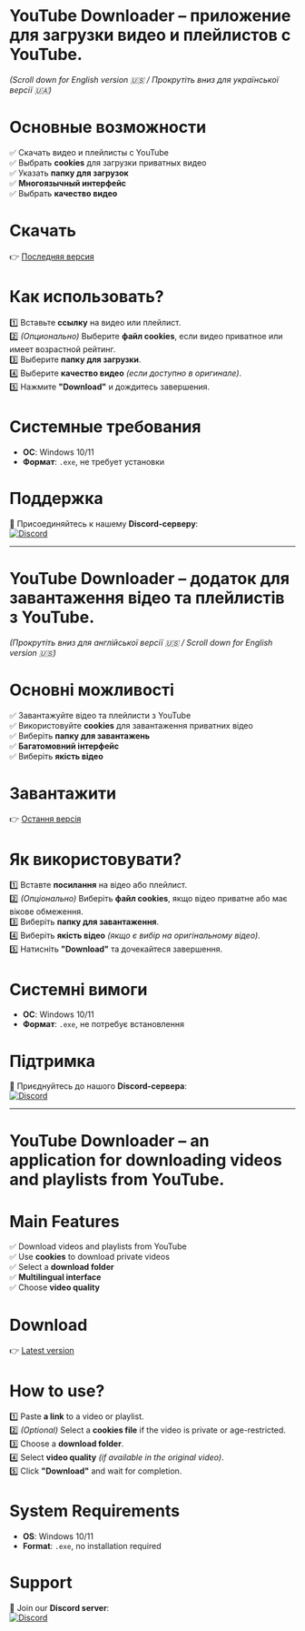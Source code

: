 # YouTube Downloader – приложение для загрузки видео и плейлистов с YouTube.  
*(Scroll down for English version 🇺🇸 / Прокрутіть вниз для української версії 🇺🇦)*  

# Основные возможности  
✅ Скачать видео и плейлисты с YouTube  
✅ Выбрать **cookies** для загрузки приватных видео  
✅ Указать **папку для загрузок**  
✅ **Многоязычный интерфейс**  
✅ Выбрать **качество видео**  

# Скачать  
👉 [Последняя версия](https://github.com/rexered2142/Youtube-Downloader/releases)  

# Как использовать?  
1️⃣ Вставьте **ссылку** на видео или плейлист.  
2️⃣ *(Опционально)* Выберите **файл cookies**, если видео приватное или имеет возрастной рейтинг.  
3️⃣ Выберите **папку для загрузки**.  
4️⃣ Выберите **качество видео** *(если доступно в оригинале)*.  
5️⃣ Нажмите **"Download"** и дождитесь завершения.  

# Системные требования  
- **ОС**: Windows 10/11  
- **Формат**: `.exe`, не требует установки  

# Поддержка  
📌 Присоединяйтесь к нашему **Discord-серверу**:  
[![Discord](https://img.shields.io/badge/Discord-Join%20Us-5865F2?logo=discord&logoColor=white)](https://discord.gg/pEQEY6UdgA)  

---

# YouTube Downloader – додаток для завантаження відео та плейлистів з YouTube.  
*(Прокрутіть вниз для англійської версії 🇺🇸 / Scroll down for English version 🇺🇸)*  

# Основні можливості  
✅ Завантажуйте відео та плейлисти з YouTube  
✅ Використовуйте **cookies** для завантаження приватних відео  
✅ Виберіть **папку для завантажень**  
✅ **Багатомовний інтерфейс**  
✅ Виберіть **якість відео**  

# Завантажити  
👉 [Остання версія](https://github.com/rexered2142/Youtube-Downloader/releases)  

# Як використовувати?  
1️⃣ Вставте **посилання** на відео або плейлист.  
2️⃣ *(Опціонально)* Виберіть **файл cookies**, якщо відео приватне або має вікове обмеження.  
3️⃣ Виберіть **папку для завантаження**.  
4️⃣ Виберіть **якість відео** *(якщо є вибір на оригінальному відео)*.  
5️⃣ Натисніть **"Download"** та дочекайтеся завершення.  

# Системні вимоги  
- **ОС**: Windows 10/11  
- **Формат**: `.exe`, не потребує встановлення  

# Підтримка  
📌 Приєднуйтесь до нашого **Discord-сервера**:  
[![Discord](https://img.shields.io/badge/Discord-Join%20Us-5865F2?logo=discord&logoColor=white)](https://discord.gg/pEQEY6UdgA)  

---

# YouTube Downloader – an application for downloading videos and playlists from YouTube.  

# Main Features  
✅ Download videos and playlists from YouTube  
✅ Use **cookies** to download private videos  
✅ Select a **download folder**  
✅ **Multilingual interface**  
✅ Choose **video quality**  

# Download  
👉 [Latest version](https://github.com/rexered2142/Youtube-Downloader/releases)  

# How to use?  
1️⃣ Paste **a link** to a video or playlist.  
2️⃣ *(Optional)* Select a **cookies file** if the video is private or age-restricted.  
3️⃣ Choose a **download folder**.  
4️⃣ Select **video quality** *(if available in the original video)*.  
5️⃣ Click **"Download"** and wait for completion.  

# System Requirements  
- **OS**: Windows 10/11  
- **Format**: `.exe`, no installation required  

# Support  
📌 Join our **Discord server**:  
[![Discord](https://img.shields.io/badge/Discord-Join%20Us-5865F2?logo=discord&logoColor=white)](https://discord.gg/pEQEY6UdgA)  

